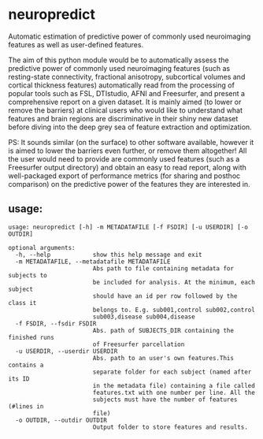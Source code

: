 # neuropredict

Automatic estimation of predictive power of commonly used neuroimaging features as well as user-defined features.

The aim of this python module would be to automatically assess the predictive power of commonly used neuroimaging features (such as resting-state connectivity, fractional anisotropy, subcortical volumes and cortical thickness features) automatically read from the processing of popular tools such as FSL, DTIstudio, AFNI and Freesurfer, and present a comprehensive report on a given dataset. It is mainly aimed (to lower or remove the barriers) at clinical users who would like to understand what features and brain regions are discriminative in their shiny new dataset before diving into the deep grey sea of feature extraction and optimization.

PS: It sounds similar (on the surface) to other software available, however it is aimed to lower the barriers even further, or remove them altogether! All the user would need to provide are commonly used features (such as a Freesurfer output directory) and obtain an easy to read report, along with well-packaged export of performance metrics (for sharing and posthoc comparison) on the predictive power of the features they are interested in.

## usage:

```
usage: neuropredict [-h] -m METADATAFILE [-f FSDIR] [-u USERDIR] [-o OUTDIR]

optional arguments:
  -h, --help            show this help message and exit
  -m METADATAFILE, --metadatafile METADATAFILE
                        Abs path to file containing metadata for subjects to
                        be included for analysis. At the minimum, each subject
                        should have an id per row followed by the class it
                        belongs to. E.g. sub001,control sub002,control
                        sub003,disease sub004,disease
  -f FSDIR, --fsdir FSDIR
                        Abs. path of SUBJECTS_DIR containing the finished runs
                        of Freesurfer parcellation
  -u USERDIR, --userdir USERDIR
                        Abs. path to an user's own features.This contains a
                        separate folder for each subject (named after its ID
                        in the metadata file) containing a file called
                        features.txt with one number per line. All the
                        subjects must have the number of features (#lines in
                        file)
  -o OUTDIR, --outdir OUTDIR
                        Output folder to store features and results.
```





